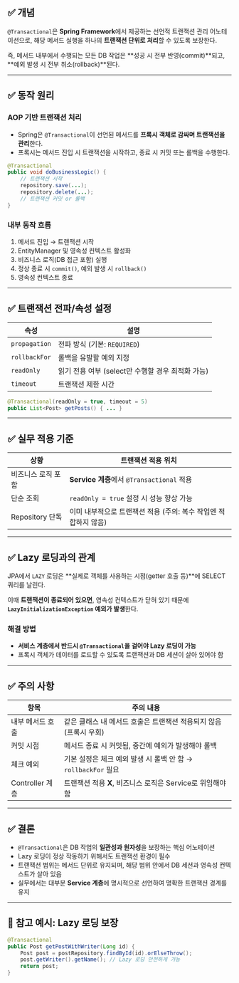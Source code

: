 ## ✅ 개념

`@Transactional`은 **Spring Framework**에서 제공하는 선언적 트랜잭션 관리 어노테이션으로,
해당 메서드 실행을 하나의 **트랜잭션 단위로 처리**할 수 있도록 보장한다.

즉, 메서드 내부에서 수행되는 모든 DB 작업은 \*\*성공 시 전부 반영(commit)\*\*되고,
\*\*예외 발생 시 전부 취소(rollback)\*\*된다.

---

## ✅ 동작 원리

### AOP 기반 트랜잭션 처리

* Spring은 `@Transactional`이 선언된 메서드를 **프록시 객체로 감싸며 트랜잭션을 관리**한다.
* 프록시는 메서드 진입 시 트랜잭션을 시작하고, 종료 시 커밋 또는 롤백을 수행한다.

```java
@Transactional
public void doBusinessLogic() {
    // 트랜잭션 시작
    repository.save(...);
    repository.delete(...);
    // 트랜잭션 커밋 or 롤백
}
```

### 내부 동작 흐름

1. 메서드 진입 → 트랜잭션 시작
2. EntityManager 및 영속성 컨텍스트 활성화
3. 비즈니스 로직(DB 접근 포함) 실행
4. 정상 종료 시 `commit()`, 예외 발생 시 `rollback()`
5. 영속성 컨텍스트 종료

---

## ✅ 트랜잭션 전파/속성 설정

| 속성            | 설명                               |
| ------------- | -------------------------------- |
| `propagation` | 전파 방식 (기본: `REQUIRED`)           |
| `rollbackFor` | 롤백을 유발할 예외 지정                    |
| `readOnly`    | 읽기 전용 여부 (select만 수행할 경우 최적화 가능) |
| `timeout`     | 트랜잭션 제한 시간                       |

```java
@Transactional(readOnly = true, timeout = 5)
public List<Post> getPosts() { ... }
```

---

## ✅ 실무 적용 기준

| 상황            | 트랜잭션 적용 위치                            |
| ------------- | ------------------------------------- |
| 비즈니스 로직 포함    | **Service 계층**에서 `@Transactional` 적용  |
| 단순 조회         | `readOnly = true` 설정 시 성능 향상 가능       |
| Repository 단독 | 이미 내부적으로 트랜잭션 적용 (주의: 복수 작업엔 적합하지 않음) |

---

## ✅ Lazy 로딩과의 관계

JPA에서 `LAZY` 로딩은 \*\*실제로 객체를 사용하는 시점(getter 호출 등)\*\*에 SELECT 쿼리를 날린다.

이때 **트랜잭션이 종료되어 있으면**, 영속성 컨텍스트가 닫혀 있기 때문에
**`LazyInitializationException` 예외가 발생**한다.

### 해결 방법

* **서비스 계층에서 반드시 `@Transactional`을 걸어야 Lazy 로딩이 가능**
* 프록시 객체가 데이터를 로드할 수 있도록 트랜잭션과 DB 세션이 살아 있어야 함

---

## ✅ 주의 사항

| 항목            | 주의 내용                                       |
| ------------- | ------------------------------------------- |
| 내부 메서드 호출     | 같은 클래스 내 메서드 호출은 트랜잭션 적용되지 않음 (프록시 우회)      |
| 커밋 시점         | 메서드 종료 시 커밋됨, 중간에 예외가 발생해야 롤백               |
| 체크 예외         | 기본 설정은 체크 예외 발생 시 롤백 안 함 → `rollbackFor` 필요 |
| Controller 계층 | 트랜잭션 적용 **X**, 비즈니스 로직은 Service로 위임해야 함     |

---

## ✅ 결론

* `@Transactional`은 DB 작업의 **일관성과 원자성**을 보장하는 핵심 어노테이션
* Lazy 로딩이 정상 작동하기 위해서도 트랜잭션 환경이 필수
* 트랜잭션 범위는 메서드 단위로 유지되며, 해당 범위 안에서 DB 세션과 영속성 컨텍스트가 살아 있음
* 실무에서는 대부분 **Service 계층**에 명시적으로 선언하여 명확한 트랜잭션 경계를 유지

---

## 📌 참고 예시: Lazy 로딩 보장

```java
@Transactional
public Post getPostWithWriter(Long id) {
    Post post = postRepository.findById(id).orElseThrow();
    post.getWriter().getName(); // Lazy 로딩 안전하게 가능
    return post;
}
```